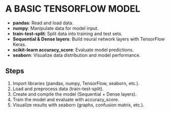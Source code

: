 <b><h1>A BASIC TENSORFLOW MODEL</h1></b>

<ul>
  <li><b>pandas</b>: Read and load data.</li>
  <li><b>numpy</b>: Manipulate data for model input.</li>
  <li><b>train-test-split</b>: Split data into training and test sets.</li>
  <li><b>Sequential & Dense layers</b>: Build neural network layers with TensorFlow Keras.</li>
  <li><b>scikit-learn accuracy_score</b>: Evaluate model predictions.</li>
  <li><b>seaborn</b>: Visualize data distribution and model performance.</li>
</ul>

<b><h2>Steps</h2></b>
<ol>
  <li>Import libraries (pandas, numpy, TensorFlow, seaborn, etc.).</li>
  <li>Load and preprocess data (train-test-split).</li>
  <li>Create and compile the model (Sequential + Dense layers).</li>
  <li>Train the model and evaluate with accuracy_score.</li>
  <li>Visualize results with seaborn (graphs, confusion matrix, etc.).</li>
</ol>

